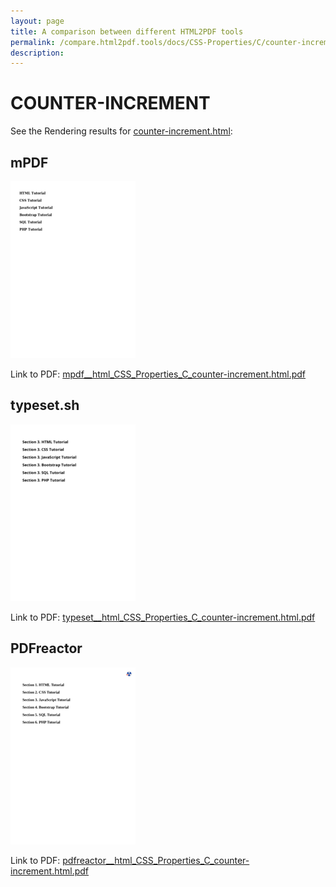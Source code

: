 ```yaml
---
layout: page
title: A comparison between different HTML2PDF tools
permalink: /compare.html2pdf.tools/docs/CSS-Properties/C/counter-increment.md
description: 
---
```


# COUNTER-INCREMENT

See the Rendering results for [counter-increment.html](/html/CSS%20Properties/C/counter-increment.html):

## mPDF
![](mpdf__html_CSS_Properties_C_counter-increment.html.png) 

Link to PDF: [mpdf__html_CSS_Properties_C_counter-increment.html.pdf](mpdf__html_CSS_Properties_C_counter-increment.html.pdf)

## typeset.sh
![](typeset__html_CSS_Properties_C_counter-increment.html.png) 

Link to PDF: [typeset__html_CSS_Properties_C_counter-increment.html.pdf](typeset__html_CSS_Properties_C_counter-increment.html.pdf)

## PDFreactor
![](pdfreactor__html_CSS_Properties_C_counter-increment.html.png) 

Link to PDF: [pdfreactor__html_CSS_Properties_C_counter-increment.html.pdf](pdfreactor__html_CSS_Properties_C_counter-increment.html.pdf)
